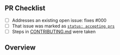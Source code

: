 <!-- 👋 Hi, thanks for sending a PR to frappe-ui-react! 💖.
Please fill out all fields below and make sure each item is true and [x] checked.
Otherwise we may not be able to review your PR. -->

## PR Checklist

- [ ] Addresses an existing open issue: fixes #000
- [ ] That issue was marked as [`status: accepting prs`](https://github.com/timelessco/frappe-ui-react/issues?q=is%3Aopen+is%3Aissue+label%3A%22status%3A+accepting+prs%22)
- [ ] Steps in [CONTRIBUTING.md](https://github.com/timelessco/frappe-ui-react/blob/main/.github/CONTRIBUTING.md) were taken

## Overview

<!-- Description of what is changed and how the code change does that. -->

